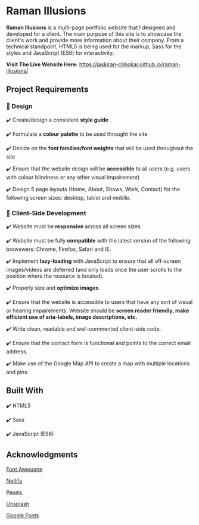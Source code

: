# Raman Illusions 

**Raman Illusions** is a multi-page portfolio website that I designed and developed for a client. The main purpose of this site is to showcase the client's work and provide more information about their company. From a technical standpoint, HTML5 is being used for the markup, Sass for the styles and JavaScript (ES6) for interactivity. 

**Visit The Live Website Here:** https://jaskiran-chhokar.github.io/raman-illusions/

## Project Requirements 

  ### :art: Design 
  :heavy_check_mark: Create/design a consistent **style guide**
  
  :heavy_check_mark: Formulate a **colour palette** to be used throught the site 
  
  :heavy_check_mark: Decide on the **font families/font weights** that will be used throughout the site 
  
  :heavy_check_mark: Ensure that the website design will be **accessible** to all users (e.g. users with colour blindness or any other visual impairement)
  
  :heavy_check_mark: Design 5 page layouts (Home, About, Shows, Work, Contact) for the following screen sizes: desktop, tablet and mobile. 
     
  ### :iphone: Client-Side Development
  :heavy_check_mark: Website must be **responsive** across all screen sizes 
  
  :heavy_check_mark: Website must be fully **compatible** with the latest version of the following browswers: Chrome, Firefox, Safari and IE. 
  
  :heavy_check_mark: Implement **lazy-loading** with JavaScript to ensure that all off-screen images/videos are deferred (and only loads once the user scrolls to the position where the resource is located). 
  
  :heavy_check_mark: Properly size and **optimize images**.
  
  :heavy_check_mark: Ensure that the website is accessible to users that have any sort of visual or hearing impairements. Website should be **screen reader friendly, make efficient use of aria-labels, image descriptions, etc.** 
  
  :heavy_check_mark: Write clean, readable and well-commented client-side code.
  
  :heavy_check_mark: Ensure that the contact form is functional and points to the correct email address. 
  
  :heavy_check_mark: Make use of the Google Map API to create a map with multiple locations and pins. 
  
  
## Built With 
:heavy_check_mark: HTML5 

:heavy_check_mark: Sass

:heavy_check_mark: JavaScript (ES6)

## Acknowledgments 

[Font Awesome](https://fontawesome.com/)

[Netlify](https://www.netlify.com/)

[Pexels](https://www.pexels.com/)

[Unsplash](https://unsplash.com/)

[Google Fonts](https://fonts.google.com/)
